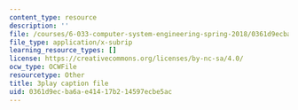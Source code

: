 ```yaml
---
content_type: resource
description: ''
file: /courses/6-033-computer-system-engineering-spring-2018/0361d9ecba6ae41417b214597ecbe5ac_r2_-2KW76ec.srt
file_type: application/x-subrip
learning_resource_types: []
license: https://creativecommons.org/licenses/by-nc-sa/4.0/
ocw_type: OCWFile
resourcetype: Other
title: 3play caption file
uid: 0361d9ec-ba6a-e414-17b2-14597ecbe5ac
---
```

